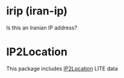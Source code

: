 # irip (iran-ip)
Is this an Iranian IP address?


# IP2Location
This package includes [IP2Location](https://lite.ip2location.com) LITE data
